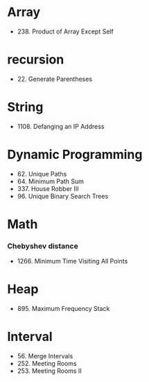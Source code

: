 # Array
* 238\. Product of Array Except Self

# recursion
* 22\. Generate Parentheses

# String
* 1108\. Defanging an IP Address

# Dynamic Programming
* 62\. Unique Paths
* 64\. Minimum Path Sum
* 337\. House Robber III
* 96\. Unique Binary Search Trees

# Math

### Chebyshev distance
* 1266\. Minimum Time Visiting All Points

# Heap
* 895\. Maximum Frequency Stack

# Interval
* 56\. Merge Intervals
* 252\. Meeting Rooms
* 253\. Meeting Rooms II
